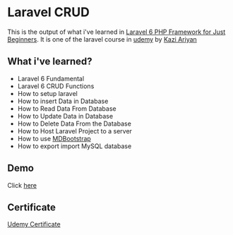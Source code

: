 
# Laravel CRUD

This is the output of what i've learned in [Laravel 6 PHP Framework for Just Beginners](https://www.udemy.com/course/laravel-6-framework/). It is one of the laravel course in [udemy](https://www.udemy.com) by [Kazi Ariyan](https://www.udemy.com/user/kazi-ariyan/)

## What i've learned?

* Laravel 6 Fundamental
* Laravel 6 CRUD Functions
* How to setup laravel
* How to insert Data in Database
* How to Read Data From Database
* How to Update Data in Database
* How to Delete Data From the Database
* How to Host Laravel Project to a server
* How to use [MDBootstrap](http://mdbootstrap.com/)
* How to export import MySQL database

## Demo

Click [here](https://nelwin-laravel-crud.000webhostapp.com/)

## Certificate

[Udemy Certificate](https://www.udemy.com/certificate/UC-ZS7U8XQ8)
